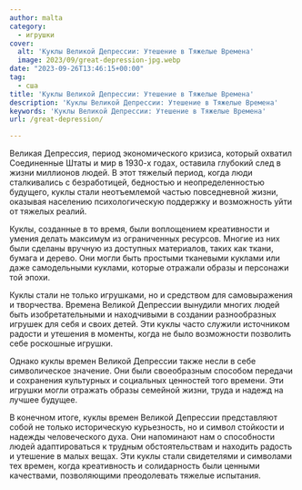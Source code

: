 ```yaml
---
author: malta
category:
  - игрушки
cover:
  alt: 'Куклы Великой Депрессии: Утешение в Тяжелые Времена'
  image: 2023/09/great-depression-jpg.webp
date: "2023-09-26T13:46:15+00:00"
tag:
  - сша
title: 'Куклы Великой Депрессии: Утешение в Тяжелые Времена'
description: 'Куклы Великой Депрессии: Утешение в Тяжелые Времена'
keywords: 'Куклы Великой Депрессии: Утешение в Тяжелые Времена'
url: /great-depression/

---
```

Великая Депрессия, период экономического кризиса, который охватил Соединенные Штаты и мир в 1930-х годах, оставила глубокий след в жизни миллионов людей. В этот тяжелый период, когда люди сталкивались с безработицей, бедностью и неопределенностью будущего, куклы стали неотъемлемой частью повседневной жизни, оказывая населению психологическую поддержку и возможность уйти от тяжелых реалий.

Куклы, созданные в то время, были воплощением креативности и умения делать максимум из ограниченных ресурсов. Многие из них были сделаны вручную из доступных материалов, таких как ткани, бумага и дерево. Они могли быть простыми тканевыми куклами или даже самодельными куклами, которые отражали образы и персонажи той эпохи.

Куклы стали не только игрушками, но и средством для самовыражения и творчества. Времена Великой Депрессии вынудили многих людей быть изобретательными и находчивыми в создании разнообразных игрушек для себя и своих детей. Эти куклы часто служили источником радости и утешения в моменты, когда не было возможности позволить себе роскошные игрушки.

Однако куклы времен Великой Депрессии также несли в себе символическое значение. Они были своеобразным способом передачи и сохранения культурных и социальных ценностей того времени. Эти игрушки могли отражать образы семейной жизни, труда и надежд на лучшее будущее.

В конечном итоге, куклы времен Великой Депрессии представляют собой не только историческую курьезность, но и символ стойкости и надежды человеческого духа. Они напоминают нам о способности людей адаптироваться к трудным обстоятельствам и находить радость и утешение в малых вещах. Эти куклы стали свидетелями и символами тех времен, когда креативность и солидарность были ценными качествами, позволяющими преодолевать тяжелые испытания.
